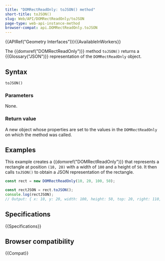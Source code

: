 ```yaml
---
title: "DOMRectReadOnly: toJSON() method"
short-title: toJSON()
slug: Web/API/DOMRectReadOnly/toJSON
page-type: web-api-instance-method
browser-compat: api.DOMRectReadOnly.toJSON
---
```


{{APIRef("Geometry Interfaces")}}{{AvailableInWorkers}}

The {{domxref("DOMRectReadOnly")}} method `toJSON()` returns a {{Glossary("JSON")}} representation of the `DOMRectReadOnly` object.

## Syntax

```js-nolint
toJSON()
```

### Parameters

None.

### Return value

A new object whose properties are set to the values in the `DOMRectReadOnly` on which the method was called.

## Examples

This example creates a {{domxref("DOMRectReadOnly")}} that represents a rectangle at position `(10, 20)` with a width of `100` and a height of `50`. It then calls `toJSON()` to obtain a JSON representation of the rectangle.

```js
const rect = new DOMRectReadOnly(10, 20, 100, 50);

const rectJSON = rect.toJSON();
console.log(rectJSON);
// Output: { x: 10, y: 20, width: 100, height: 50, top: 20, right: 110, bottom: 70, left: 10 }
```

## Specifications

{{Specifications}}

## Browser compatibility

{{Compat}}
